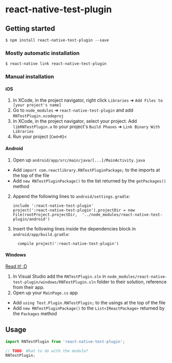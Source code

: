 
# react-native-test-plugin

## Getting started

`$ npm install react-native-test-plugin --save`

### Mostly automatic installation

`$ react-native link react-native-test-plugin`

### Manual installation


#### iOS

1. In XCode, in the project navigator, right click `Libraries` ➜ `Add Files to [your project's name]`
2. Go to `node_modules` ➜ `react-native-test-plugin` and add `RNTestPlugin.xcodeproj`
3. In XCode, in the project navigator, select your project. Add `libRNTestPlugin.a` to your project's `Build Phases` ➜ `Link Binary With Libraries`
4. Run your project (`Cmd+R`)<

#### Android

1. Open up `android/app/src/main/java/[...]/MainActivity.java`
  - Add `import com.reactlibrary.RNTestPluginPackage;` to the imports at the top of the file
  - Add `new RNTestPluginPackage()` to the list returned by the `getPackages()` method
2. Append the following lines to `android/settings.gradle`:
  	```
  	include ':react-native-test-plugin'
  	project(':react-native-test-plugin').projectDir = new File(rootProject.projectDir, 	'../node_modules/react-native-test-plugin/android')
  	```
3. Insert the following lines inside the dependencies block in `android/app/build.gradle`:
  	```
      compile project(':react-native-test-plugin')
  	```

#### Windows
[Read it! :D](https://github.com/ReactWindows/react-native)

1. In Visual Studio add the `RNTestPlugin.sln` in `node_modules/react-native-test-plugin/windows/RNTestPlugin.sln` folder to their solution, reference from their app.
2. Open up your `MainPage.cs` app
  - Add `using Test.Plugin.RNTestPlugin;` to the usings at the top of the file
  - Add `new RNTestPluginPackage()` to the `List<IReactPackage>` returned by the `Packages` method


## Usage
```javascript
import RNTestPlugin from 'react-native-test-plugin';

// TODO: What to do with the module?
RNTestPlugin;
```
  